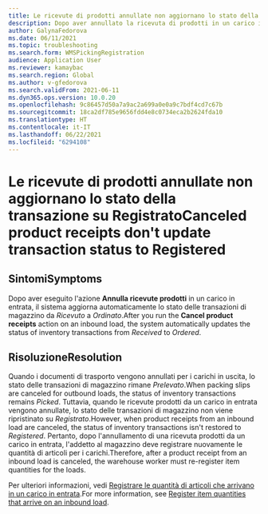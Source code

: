 ```yaml
---
title: Le ricevute di prodotti annullate non aggiornano lo stato della transazione su Registrato
description: Dopo aver annullato la ricevuta di prodotti in un carico in entrata, il sistema aggiorna automaticamente lo stato della transazione di magazzino da Ricevuto a Ordinato.
author: GalynaFedorova
ms.date: 06/11/2021
ms.topic: troubleshooting
ms.search.form: WMSPickingRegistration
audience: Application User
ms.reviewer: kamaybac
ms.search.region: Global
ms.author: v-gfedorova
ms.search.validFrom: 2021-06-11
ms.dyn365.ops.version: 10.0.20
ms.openlocfilehash: 9c86457d50a7a9ac2a699a0e0a9c7bdf4cd7c67b
ms.sourcegitcommit: 18ca2df785e9656fdd4e8c0734eca2b2624fda10
ms.translationtype: HT
ms.contentlocale: it-IT
ms.lasthandoff: 06/22/2021
ms.locfileid: "6294108"
---
```

# <a name="canceled-product-receipts-dont-update-transaction-status-to-registered"></a><span data-ttu-id="c4679-103">Le ricevute di prodotti annullate non aggiornano lo stato della transazione su Registrato</span><span class="sxs-lookup"><span data-stu-id="c4679-103">Canceled product receipts don't update transaction status to Registered</span></span>

## <a name="symptoms"></a><span data-ttu-id="c4679-104">Sintomi</span><span class="sxs-lookup"><span data-stu-id="c4679-104">Symptoms</span></span>

<span data-ttu-id="c4679-105">Dopo aver eseguito l'azione **Annulla ricevute prodotti** in un carico in entrata, il sistema aggiorna automaticamente lo stato delle transazioni di magazzino da *Ricevuto* a *Ordinato*.</span><span class="sxs-lookup"><span data-stu-id="c4679-105">After you run the **Cancel product receipts** action on an inbound load, the system automatically updates the status of inventory transactions from *Received* to *Ordered*.</span></span>

## <a name="resolution"></a><span data-ttu-id="c4679-106">Risoluzione</span><span class="sxs-lookup"><span data-stu-id="c4679-106">Resolution</span></span>

<span data-ttu-id="c4679-107">Quando i documenti di trasporto vengono annullati per i carichi in uscita, lo stato delle transazioni di magazzino rimane *Prelevato*.</span><span class="sxs-lookup"><span data-stu-id="c4679-107">When packing slips are canceled for outbound loads, the status of inventory transactions remains *Picked*.</span></span> <span data-ttu-id="c4679-108">Tuttavia, quando le ricevute prodotti da un carico in entrata vengono annullate, lo stato delle transazioni di magazzino non viene ripristinato su *Registrato*.</span><span class="sxs-lookup"><span data-stu-id="c4679-108">However, when product receipts from an inbound load are canceled, the status of inventory transactions isn't restored to *Registered*.</span></span> <span data-ttu-id="c4679-109">Pertanto, dopo l'annullamento di una ricevuta prodotti da un carico in entrata, l'addetto al magazzino deve registrare nuovamente le quantità di articoli per i carichi.</span><span class="sxs-lookup"><span data-stu-id="c4679-109">Therefore, after a product receipt from an inbound load is canceled, the warehouse worker must re-register item quantities for the loads.</span></span>

<span data-ttu-id="c4679-110">Per ulteriori informazioni, vedi [Registrare le quantità di articoli che arrivano in un carico in entrata](/dynamics365/supply-chain/warehousing/inbound-load-handling#register-item-quantities-arriving).</span><span class="sxs-lookup"><span data-stu-id="c4679-110">For more information, see [Register item quantities that arrive on an inbound load](/dynamics365/supply-chain/warehousing/inbound-load-handling#register-item-quantities-arriving).</span></span>
